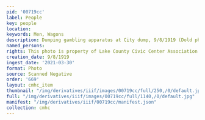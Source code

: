 ```yaml
---
pid: '00719cc'
label: People
key: people
location: 
keywords: Men, Wagons
description: Dumping gambling apparatus at City dump, 9/8/1919 (Dold photo)
named_persons: 
rights: This photo is property of Lake County Civic Center Association.
creation_date: 9/8/1919
ingest_date: '2021-03-30'
format: Photo
source: Scanned Negative
order: '669'
layout: cmhc_item
thumbnail: "/img/derivatives/iiif/images/00719cc/full/250,/0/default.jpg"
full: "/img/derivatives/iiif/images/00719cc/full/1140,/0/default.jpg"
manifest: "/img/derivatives/iiif/00719cc/manifest.json"
collection: cmhc
---
```

